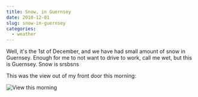 ```yaml
---
title: Snow, in Guernsey
date: 2010-12-01
slug: snow-in-guernsey
categories:
  - weather
---
```


Well, it's the 1st of December, and we have had small amount of snow in Guernsey. Enough for me to not want to drive to work, call me wet, but this is Guernsey. Snow is srsbsns

This was the view out of my front door this morning:

![View this morning](/images/img0285iy.jpg 'Jerbourg Road, 7.45am 1/12/10')
